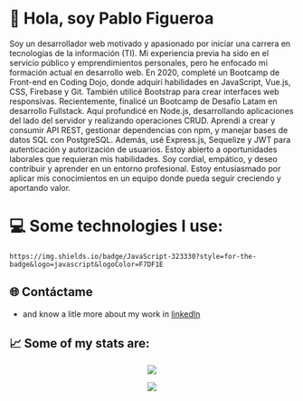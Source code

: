 # 👋 Hola, soy Pablo Figueroa

Soy un desarrollador web motivado y apasionado por iniciar una carrera en tecnologías de la información (TI). Mi experiencia previa ha sido en el servicio público y emprendimientos personales, pero he enfocado mi formación actual en desarrollo web.
En 2020, completé un Bootcamp de Front-end en Coding Dojo, donde adquirí habilidades en JavaScript, Vue.js, CSS, Firebase y Git. También utilicé Bootstrap para crear interfaces web responsivas.
Recientemente, finalicé un Bootcamp de Desafío Latam en desarrollo Fullstack. Aquí profundicé en Node.js, desarrollando aplicaciones del lado del servidor y realizando operaciones CRUD. Aprendí a crear y consumir API REST, gestionar dependencias con npm, y manejar bases de datos SQL con PostgreSQL. Además, usé Express.js, Sequelize y JWT para autenticación y autorización de usuarios.
Estoy abierto a oportunidades laborales que requieran mis habilidades. Soy cordial, empático, y deseo contribuir y aprender en un entorno profesional. Estoy entusiasmado por aplicar mis conocimientos en un equipo donde pueda seguir creciendo y aportando valor.


# 💻 Some technologies I use:

	https://img.shields.io/badge/JavaScript-323330?style=for-the-badge&logo=javascript&logoColor=F7DF1E
 

## 🌐 Contáctame

- and know a litle more about my work in [linkedIn](https://www.linkedin.com/in/pablofsj/)


## 📈   Some of my stats are:

<p align="center">
  <img align="" src="https://github-readme-stats.vercel.app/api/top-langs/?username=pablofsj" />
</p>
<p align="center">
  <img align="" src="https://github-readme-stats.vercel.app/api?username=pablofsj" />
</p>


